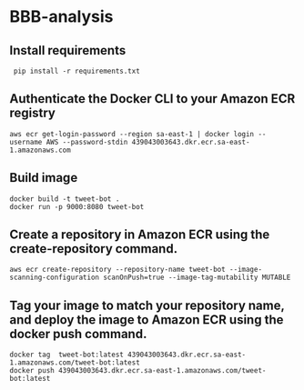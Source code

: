 # BBB-analysis
## Install requirements

```
 pip install -r requirements.txt
```

## Authenticate the Docker CLI to your Amazon ECR registry
````angular2html
aws ecr get-login-password --region sa-east-1 | docker login --username AWS --password-stdin 439043003643.dkr.ecr.sa-east-1.amazonaws.com
````

## Build image
````angular2html
docker build -t tweet-bot .
docker run -p 9000:8080 tweet-bot
````

## Create a repository in Amazon ECR using the create-repository command.
````angular2html
aws ecr create-repository --repository-name tweet-bot --image-scanning-configuration scanOnPush=true --image-tag-mutability MUTABLE
````

## Tag your image to match your repository name, and deploy the image to Amazon ECR using the docker push command.

````angular2html
docker tag  tweet-bot:latest 439043003643.dkr.ecr.sa-east-1.amazonaws.com/tweet-bot:latest
docker push 439043003643.dkr.ecr.sa-east-1.amazonaws.com/tweet-bot:latest
````

